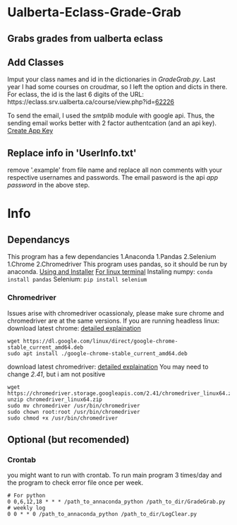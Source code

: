 # Ualberta-Eclass-Grade-Grab
## Grabs grades from ualberta eclass

## Add Classes
Imput your class names and id in the dictionaries in *GradeGrab.py*. Last year I had some courses on croudmar, so I left the option and dicts in there.
For eclass, the id is the last 6 digits of the URL: https:<span>//eclass.srv.ualberta.ca</span>/course/view.php?id=<ins>62226</ins> 

To send the email, I used the *smtplib* module with google api. Thus, the sending email works better with 2 factor authentcation (and an api key).
[Create App Key](https://support.google.com/accounts/answer/185833?hl=en&authuser=0)

## Replace info in 'UserInfo.txt' 
remove '.example' from file name and replace all non comments with your respective usernames and passwords. The email pasword is the api *app password* in the above step.

# Info
## Dependancys
This program has a few dependancies
1.Anaconda
  1.Pandas
2.Selenium
  1.Chrome
  2.Chromedriver
This program uses pandas, so it should be run by anaconda.
[Using and Installer](https://www.anaconda.com/products/individual)
[For linux terminal](https://docs.anaconda.com/anaconda/install/linux/)
Instaling numpy: `conda install pandas`
Selenium: `pip install selenium`

### Chromedriver
Issues arise with chromedriver ocassionaly, please make sure chrome and chromedriver are at the same versions. 
If you are running headless linux:
download latest chrome: [detailed explaination](https://linuxize.com/post/how-to-install-google-chrome-web-browser-on-ubuntu-18-04/)
```
wget https://dl.google.com/linux/direct/google-chrome-stable_current_amd64.deb
sudo apt install ./google-chrome-stable_current_amd64.deb
```
download latest chromedriver: [detailed explaination](https://tecadmin.net/setup-selenium-chromedriver-on-ubuntu/)
You may need to change *2.41*, but i am not positive
```
wget https://chromedriver.storage.googleapis.com/2.41/chromedriver_linux64.zip
unzip chromedriver_linux64.zip
sudo mv chromedriver /usr/bin/chromedriver
sudo chown root:root /usr/bin/chromedriver
sudo chmod +x /usr/bin/chromedriver
```

## Optional (but recomended)
### Crontab
you might want to run with crontab.
To run main program 3 times/day and the program to check error file once per week.


```
# For python
0 0,6,12,18 * * * /path_to_annaconda_python /path_to_dir/GradeGrab.py
# weekly log
0 0 * * 0 /path_to_annaconda_python /path_to_dir/LogClear.py
```
